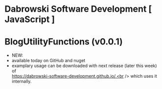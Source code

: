 # Dabrowski Software Development [ JavaScript ] 
# BlogUtilityFunctions (v0.0.1)

- NEW:
 - available today on GitHub and nuget
 - examplary usage can be downloaded with next release (later this week) of <br /> https://dabrowski-software-development.github.io/,<br /> which uses it internally.
